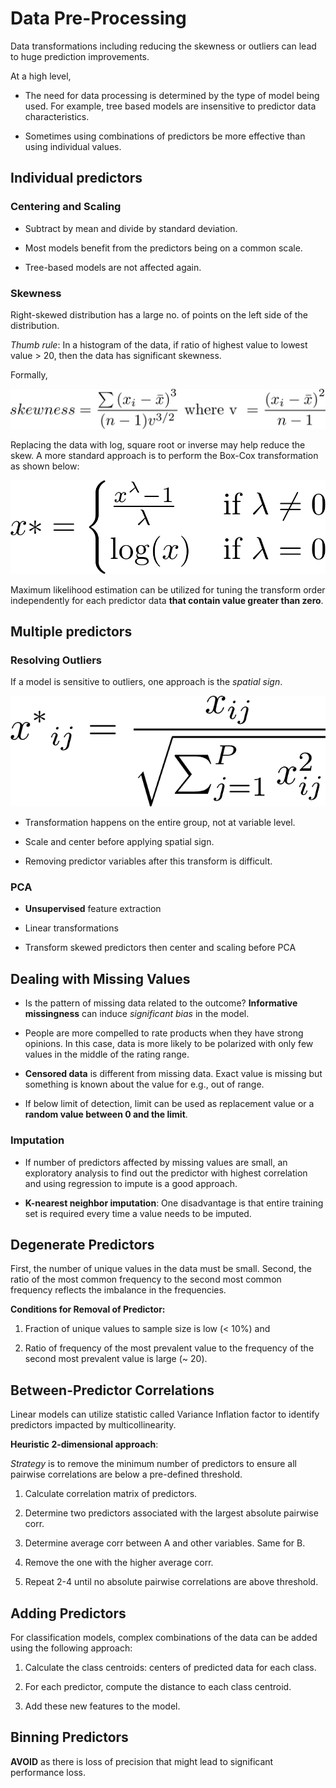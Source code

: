 # Data Pre-Processing

Data transformations including reducing the skewness or outliers can
lead to huge prediction improvements.

At a high level,

- The need for data processing is determined by the type of model being used. For
example, tree based models are insensitive to predictor data characteristics.

- Sometimes using combinations of predictors be more effective than using individual
values.

## Individual predictors

### Centering and Scaling

- Subtract by mean and divide by standard deviation.

- Most models benefit from the predictors being on a common scale.

- Tree-based models are not affected again.

### Skewness

Right-skewed distribution has a large no. of points on the left side of the distribution.

_Thumb rule_: In a histogram of the data, if ratio of highest value to lowest value > 20, then the data has
significant skewness.

Formally,

![Skewness](/images/chapter-3/skewness.png "Skewness Expression")

Replacing the data with log, square root or inverse may help reduce the skew. A
more standard approach is to perform the Box-Cox transformation as shown below:

![Box-Cox Transform](/images/chapter-3/box_cox.png "Box-Cox transformation")

Maximum likelihood estimation can be utilized for tuning the transform order
independently for each predictor data **that contain value greater than zero**.

## Multiple predictors

### Resolving Outliers

If a model is sensitive to outliers, one approach is the *spatial sign*.

![Spatial Sign](/images/chapter-3/spatial_sign.png "Spatial Sign")

- Transformation happens on the entire group, not at variable level.

- Scale and center before applying spatial sign.

- Removing predictor variables after this transform is difficult.


### PCA

- **Unsupervised** feature extraction

- Linear transformations

- Transform skewed predictors then center and scaling before PCA

## Dealing with Missing Values

- Is the pattern of missing data related to the outcome? **Informative missingness**
can induce *significant bias* in the model.

- People are more compelled to rate products when they have strong opinions. In this case,
data is more likely to be polarized with only few values in the middle of the rating range.

- **Censored data** is different from missing data. Exact value is missing but something is
known about the value for e.g., out of range.

- If below limit of detection, limit can be used as replacement value or a **random value between 0 and the limit**.

### Imputation

- If number of predictors affected by missing values are small, an exploratory analysis
to find out the predictor with highest correlation and using regression to impute is a good approach.

- **K-nearest neighbor imputation**: One disadvantage is that entire training set is required
every time a value needs to be imputed.

## Degenerate Predictors

First, the number of unique values in the data must be small. Second, the ratio of the most common frequency to the second most common frequency reflects the imbalance in the frequencies.

**Conditions for Removal of Predictor:**

1. Fraction of unique values to sample size is low (< 10%) and

2. Ratio of frequency of the most prevalent value to the frequency of the second
most prevalent value is large (~ 20).

## Between-Predictor Correlations

Linear models can utilize statistic called Variance Inflation factor
to identify predictors impacted by multicollinearity.


**Heuristic 2-dimensional approach**:

*Strategy* is to remove the minimum number of predictors to ensure all pairwise
correlations are below a pre-defined threshold.

1. Calculate correlation matrix of predictors.

2. Determine two predictors associated with the largest absolute pairwise corr.

3. Determine average corr between A and other variables. Same for B.

4. Remove the one with the higher average corr.

5. Repeat 2-4 until no absolute pairwise correlations are above threshold.

## Adding Predictors

For classification models, complex combinations of the data can be added using the
following approach:

1. Calculate the class centroids: centers of predicted data for each class.

2. For each predictor, compute the distance to each class centroid.

3. Add these new features to the model.

## Binning Predictors

**AVOID** as there is loss of precision that might lead to significant
performance loss.
